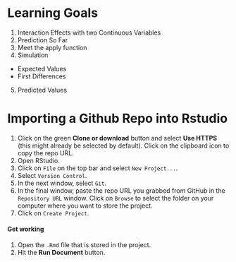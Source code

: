 # Learning Goals

1.   Interaction Effects with two Continuous Variables
2.   Prediction So Far
3.   Meet the apply function
4.   Simulation
 - Expected Values
 - First Differences
5.   Predicted Values

# Importing a Github Repo into Rstudio

1. Click on the green **Clone or download** button and select **Use HTTPS** (this might already be selected by default). Click on the clipboard icon to copy the repo URL.
2. Open RStudio.
3. Click on `File` on the top bar and select `New Project...`.
4. Select `Version Control`. 
5. In the next window, select `Git`.
6. In the final window, paste the repo URL you grabbed from GitHub in the `Repository URL` window. Click on `Browse` to select the folder on your computer where you want to store the project.
7. Click on `Create Project`.
  
#### Get working
1. Open the `.Rmd` file that is stored in the project.
2. Hit the **Run Document** button.
